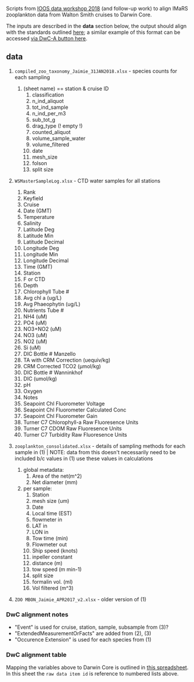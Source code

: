 Scripts from [IOOS data workshop 2018](https://github.com/ioos/BioData-Training-Workshop) (and follow-up work) to align IMaRS zooplankton data from Walton Smith cruises to Darwin Core.

The inputs are described in the **data** section below, the output should align with the standards outlined [here](http://rs.gbif.org/); a similar example of this format can be accessed [via DwC-A button here](http://ipt.vliz.be/eurobis/resource?r=deltaresbenthos).

## data
1. `compiled_zoo_taxonomy_Jaimie_31JAN2018.xlsx` - species counts for each sampling
    1. (sheet name) == station & cruise ID
        1. classification
        2. n_ind_aliquot
        3. tot_ind_sample
        4. n_ind_per_m3
        5. sub_tot_g
        6. drag_type (! empty !)
        7. counted_aliquot
        8. volume_sample_water
        9. volume_filtered
        10. date
        11. mesh_size
        12. folson
        13. split size
2. `WSMasterSampleLog.xlsx` - CTD water samples for all stations
    1. Rank
    1. Keyfield
    1. Cruise
    1. Date (GMT)
    1. Temperature
    1. Salinity
    1. Latitude Deg
    1. Latitude Min
    1. Latitude Decimal
    1. Longitude Deg
    1. Longitude Min
    1. Longitude Decimal
    1. Time (GMT)
    1. Station
    1. F or CTD
    1. Depth
    1. Chlorophyll Tube #
    1. Avg chl a (ug/L)
    1. Avg Phaeophytin (ug/L)
    1. Nutrients Tube #
    1. NH4  (uM)
    1. PO4  (uM)
    1. NO3+NO2 (uM)
    1. NO3   (uM)
    1. NO2  (uM)
    1. Si    (uM)
    1. DIC Bottle # Manzello
    1. TA with CRM Correction (uequiv/kg)
    1. CRM Corrected TCO2 (µmol/kg)
    1. DIC Bottle # Wanninkhof
    1. DIC (umol/kg)
    1. pH
    1. Oxygen
    1. Notes
    1. Seapoint Chl Fluorometer Voltage
    1. Seapoint Chl Fluorometer Calculated Conc
    1. Seapoint Chl Fluorometer Gain
    1. Turner C7 Chlorophyll-a Raw Fluoresence Units
    1. Turner C7 CDOM Raw Fluoresence Units
    1. Turner C7 Turbidity Raw Fluoresence Units

3. `zooplankton_consolidated.xlsx` - details of sampling methods for each sample in (1) | NOTE: data from this doesn't necessarily need to be included b/c values in (1) use these values in calculations
    1. global metadata:
        1. Area of the net(m^2)
        2. Net diameter (mm)
    1. per sample:
        1. Station
        1. mesh size (um)
        1. Date
        1. Local time (EST)
        1. flowmeter in
        1. LAT in
        1. LON in
        1. Tow time (min)
        1. Flowmeter out
        1. Ship speed (knots)
        1. inpeller constant
        1. distance (m)
        1. tow speed (m min-1)
        1. split size
        1. formalin vol. (ml)
        1. Vol filtered (m^3)
4. `ZOO MBON_Jaimie_APR2017_v2.xlsx` - older version of (1)

### DwC alignment notes
* "Event" is used for cruise, station, sample, subsample from (3)?
* "ExtendedMeasurementOrFacts" are added from (2), (3)
* "Occurence Extension" is used for each species from (1)

### DwC alignment table
Mapping the variables above to Darwin Core is outlined in [this spreadsheet](https://docs.google.com/spreadsheets/d/13jiEv32KN0AcX6ppZOSt6kZboKRG_ZxmC3VhnHSXEhE/edit?usp=sharing).
In this sheet the `raw data item id` is reference to numbered lists above.
